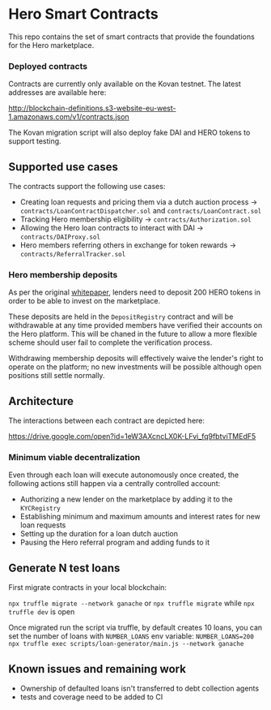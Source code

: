 # Hero Smart Contracts

This repo contains the set of smart contracts that provide the foundations for the Hero marketplace.

### Deployed contracts

Contracts are currently only available on the Kovan testnet. The latest addresses are available here: 

http://blockchain-definitions.s3-website-eu-west-1.amazonaws.com/v1/contracts.json

The Kovan migration script will also deploy fake DAI and HERO tokens to support testing. 

## Supported use cases

The contracts support the following use cases:

* Creating loan requests and pricing them via a dutch auction process -> `contracts/LoanContractDispatcher.sol` and `contracts/LoanContract.sol`
* Tracking Hero membership eligibility -> `contracts/Authorization.sol`
* Allowing the Hero loan contracts to interact with DAI -> `contracts/DAIProxy.sol`
* Hero members referring others in exchange for token rewards -> `contracts/ReferralTracker.sol`

### Hero membership deposits

As per the original [whitepaper](https://s3-ap-southeast-1.amazonaws.com/herotoken/Hero+Whitepaper_111617.pdf), lenders need to deposit 200 HERO tokens in order to be able to invest on the marketplace.

These deposits are held in the `DepositRegistry` contract and will be withdrawable at any time provided members have verified their accounts on the Hero platform. This will be chaned in the future to allow a more flexible scheme should user fail to complete the verification process.

Withdrawing membership deposits will effectively waive the lender's right to operate on the platform; no new investments will be possible although open positions still settle normally.

## Architecture

The interactions between each contract are depicted here:

https://drive.google.com/open?id=1eW3AXcncLX0K-LFvi_fq9fbtviTMEdF5

### Minimum viable decentralization

Even through each loan will execute autonomously once created, the following actions still happen via a centrally controlled account:

* Authorizing a new lender on the marketplace by adding it to the `KYCRegistry`
* Establishing minimum and maximum amounts and interest rates for new loan requests
* Setting up the duration for a loan dutch auction
* Pausing the Hero referral program and adding funds to it

## Generate N test loans
First migrate contracts in your local blockchain:

`npx truffle migrate --network ganache` or `npx truffle migrate` while `npx truffle dev` is open

Once migrated run the script via truffle, by default creates 10 loans, you can set the number of loans with `NUMBER_LOANS` env variable:
`NUMBER_LOANS=200 npx truffle exec scripts/loan-generator/main.js --network ganache`

## Known issues and remaining work

* Ownership of defaulted loans isn't transferred to debt collection agents  
* tests and coverage need to be added to CI
